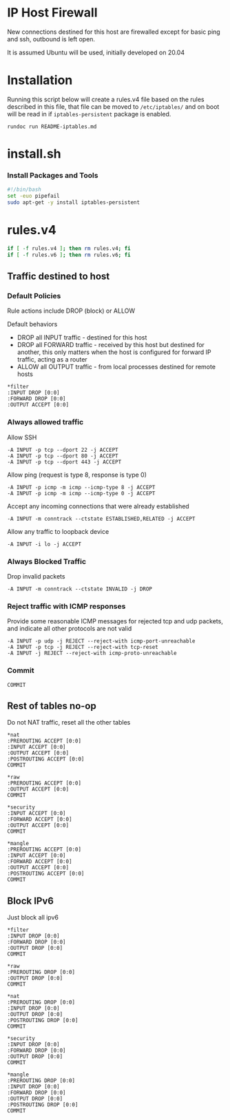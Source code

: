 # IP Host Firewall

New connections destined for this host are firewalled except for basic ping and ssh, outbound is left open.

It is assumed Ubuntu will be used, initially developed on 20.04

# Installation

Running this script below will create a rules.v4 file based on the rules described in this file, that file can be moved to `/etc/iptables/` and on boot will be read in if `iptables-persistent` package is enabled.
```
rundoc run README-iptables.md
```

# install.sh

### Install Packages and Tools
```create-file:firewall.sh
#!/bin/bash
set -euo pipefail
sudo apt-get -y install iptables-persistent
```

# rules.v4

```bash
if [ -f rules.v4 ]; then rm rules.v4; fi
if [ -f rules.v6 ]; then rm rules.v6; fi
```

## Traffic destined to host

### Default Policies

Rule actions include DROP (block) or ALLOW

Default behaviors
* DROP all INPUT traffic - destined for this host
* DROP all FORWARD traffic - received by this host but destined for another, this only matters when the host is configured for forward IP traffic, acting as a router
* ALLOW all OUTPUT traffic - from local processes destined for remote hosts

```append-file:rules.v4
*filter
:INPUT DROP [0:0]
:FORWARD DROP [0:0]
:OUTPUT ACCEPT [0:0]
```

### Always allowed traffic
Allow SSH
```append-file:rules.v4
-A INPUT -p tcp --dport 22 -j ACCEPT
-A INPUT -p tcp --dport 80 -j ACCEPT
-A INPUT -p tcp --dport 443 -j ACCEPT
```

Allow ping (request is type 8, response is type 0)
```append-file:rules.v4
-A INPUT -p icmp -m icmp --icmp-type 8 -j ACCEPT
-A INPUT -p icmp -m icmp --icmp-type 0 -j ACCEPT
```

Accept any incoming connections that were already established
```append-file:rules.v4
-A INPUT -m conntrack --ctstate ESTABLISHED,RELATED -j ACCEPT
```

Allow any traffic to loopback device
```append-file:rules.v4
-A INPUT -i lo -j ACCEPT
```

### Always Blocked Traffic
Drop invalid packets
```append-file:rules.v4
-A INPUT -m conntrack --ctstate INVALID -j DROP
```

### Reject traffic with ICMP responses
Provide some reasonable ICMP messages for rejected tcp and udp packets, and indicate all other protocols are not valid
```append-file:rules.v4
-A INPUT -p udp -j REJECT --reject-with icmp-port-unreachable
-A INPUT -p tcp -j REJECT --reject-with tcp-reset
-A INPUT -j REJECT --reject-with icmp-proto-unreachable
```

### Commit

```append-file:rules.v4
COMMIT
```

## Rest of tables no-op
Do not NAT traffic, reset all the other tables

```append-file:rules.v4
*nat
:PREROUTING ACCEPT [0:0]
:INPUT ACCEPT [0:0]
:OUTPUT ACCEPT [0:0]
:POSTROUTING ACCEPT [0:0]
COMMIT

*raw
:PREROUTING ACCEPT [0:0]
:OUTPUT ACCEPT [0:0]
COMMIT

*security
:INPUT ACCEPT [0:0]
:FORWARD ACCEPT [0:0]
:OUTPUT ACCEPT [0:0]
COMMIT

*mangle
:PREROUTING ACCEPT [0:0]
:INPUT ACCEPT [0:0]
:FORWARD ACCEPT [0:0]
:OUTPUT ACCEPT [0:0]
:POSTROUTING ACCEPT [0:0]
COMMIT
```

## Block IPv6

Just block all ipv6
```create-file:rules.v6
*filter
:INPUT DROP [0:0]
:FORWARD DROP [0:0]
:OUTPUT DROP [0:0]
COMMIT

*raw
:PREROUTING DROP [0:0]
:OUTPUT DROP [0:0]
COMMIT

*nat
:PREROUTING DROP [0:0]
:INPUT DROP [0:0]
:OUTPUT DROP [0:0]
:POSTROUTING DROP [0:0]
COMMIT

*security
:INPUT DROP [0:0]
:FORWARD DROP [0:0]
:OUTPUT DROP [0:0]
COMMIT

*mangle
:PREROUTING DROP [0:0]
:INPUT DROP [0:0]
:FORWARD DROP [0:0]
:OUTPUT DROP [0:0]
:POSTROUTING DROP [0:0]
COMMIT
```
